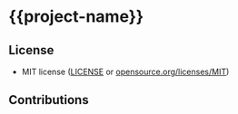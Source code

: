 # {{project-name}}

## License

* MIT license ([LICENSE](LICENSE) or [opensource.org/licenses/MIT](https://opensource.org/licenses/MIT))

## Contributions

[CONTRIBUTING notes]: CONTRIBUTING.md
